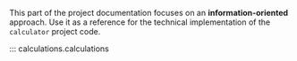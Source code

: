 This part of the project documentation focuses on
an **information-oriented** approach. Use it as a
reference for the technical implementation of the
`calculator` project code.

::: calculations.calculations
